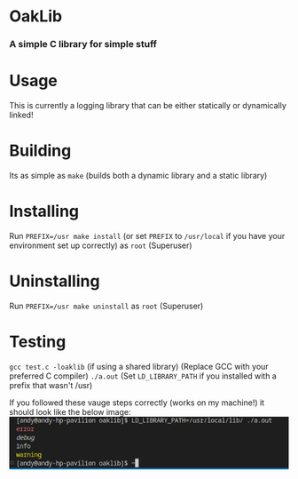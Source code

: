 # OakLib
### A simple C library for simple stuff

# Usage
This is currently a logging library that can be either statically or dynamically linked!

# Building
Its as simple as `make` (builds both a dynamic library and a static library)

# Installing
Run `PREFIX=/usr make install` (or set `PREFIX` to `/usr/local` if you have your environment set up correctly) as `root` (Superuser)

# Uninstalling
Run `PREFIX=/usr make uninstall` as `root` (Superuser)

# Testing
`gcc test.c -loaklib` (if using a shared library) (Replace GCC with your preferred C compiler)
`./a.out` (Set `LD_LIBRARY_PATH` if you installed with a prefix that wasn't /usr)

If you followed these vauge steps correctly (works on my machine!) it should look like the below image:
![Output](readme/output.png)